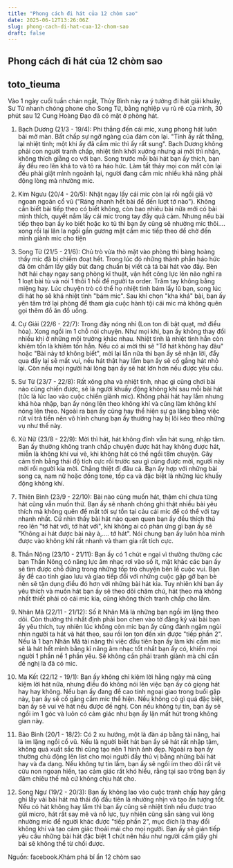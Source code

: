 ```yaml
---
title: "Phong cách đi hát của 12 chòm sao"
date: 2025-06-12T13:26:06Z
slug: phong-cach-di-hat-cua-12-chom-sao
draft: false
---
```


## Phong cách đi hát của 12 chòm sao

## toto_tieuma

Vào 1 ngày cuối tuần chán ngắt, Thủy Bình nảy ra ý tưởng đi hát giải khuây, Sư Tử nhanh chóng phone cho Song Tử, bằng nghiệp vụ rủ rê của mình, 30 phút sau 12 Cung Hoàng Đạo đã có mặt ở phòng hát.


1. Bạch Dương (21/3 - 19/4): Phi thẳng đến cái mic, xung phong hát luôn bài mở màn. Bất chấp sự ngỡ ngàng của đám còn lại. "Tính ấy rất thẳng, lại nhiệt tình; một khi ấy đã cầm mic thì ấy rất sung". Bạch Dương không phải con người tranh chấp, nhiệt tình khởi xướng nhưng ai mời thì nhận, không thích giằng co với bạn. Song trước mỗi bài hát bạn ấy thích, bạn ấy đều reo lên khá to và tỏ ra háo hức. Làm tất thảy mọi con mắt còn lại đều phải giật mình ngoảnh lại, người đang cầm mic nhiều khả năng phải động lòng mà nhường mic.

2. Kim Ngưu (20/4 - 20/5): Nhặt ngay lấy cái mic còn lại rồi ngồi giả vờ ngoan ngoãn cổ vũ ("Ráng nhanh hết bài để đến lượt tớ nào"). Không cần biết bài tiếp theo có biết không, còn bao nhiêu bài nữa mới có bài mình thích, quyết nắm lấy cái mic trong tay đầy quả cảm. Nhưng nếu bài tiếp theo bạn ấy ko biết hoặc ko tủ thì bạn ấy cũng sẽ nhường mic thôi.... xong rồi lại lân la ngồi gần gương mặt cầm mic tiếp theo để chờ đến mình giành mic cho tiện 

3. Song Tử (21/5 - 21/6): Chủ trò vừa thò mặt vào phòng thì bàng hoàng thấy mic đã bị chiếm đoạt hết. Trong lúc đó những thành phần háo hức đã ôm chầm lấy giấy bút đang chuẩn bị viết cả tá bài hát vào đấy. Bèn hớt hải chạy ngay sang phòng kĩ thuật, vận hết công lực lên não nghĩ ra 1 loạt bài tủ và nói 1 thôi 1 hồi để người ta order. Trăm tay không bằng miệng hay. Lúc chuyện trò có thể họ nhiệt tình bám lấy lũ bạn, song lúc đi hát họ sẽ khá nhiệt tình "bám mic". Sau khi chọn "kha khá" bài, bạn ấy yên tâm trở lại phòng để tham gia cuộc hành tội cái mic mà không quên gọi thêm đồ ăn đồ uống.

4. Cự Giải (22/6 - 22/7): Trong đây nóng nhỉ (Lon ton đi bật quạt, mở điều hòa). Xong ngồi im 1 chỗ nói chuyện. Như mọi khi, bạn ấy không thay đổi nhiều khi ở những môi trường khác nhau. Nhiệt tình là nhiệt tình hẳn còn khiêm tốn là khiêm tốn hẳn. Nếu có ai mời thì sẽ "Tớ hát không hay đâu" hoặc "Bài này tớ không biết", mời lại lần nữa thì bạn ấy sẽ nhận lời, đẩy qua đẩy lại sẽ mất vui, nếu hát thật hay lắm bạn ấy sẽ cố gắng hát nhỏ lại. Còn nếu mọi người hài lòng bạn ấy sẽ hát lớn hơn nếu được yêu cầu.

5. Sư Tử (23/7 - 22/8): Rất xông pha và nhiệt tình, nhạc gì cũng chơi bài nào cũng chiến được, sẽ là người khuấy động không khí sau mỗi bài hát (tức là lúc lao vào cuộc chiến giành mic). Không phải hát hay lắm nhưng khá hòa nhập, bạn ấy nóng lên theo không khí và cũng làm không khí nóng lên theo. Ngoài ra bạn ấy cũng hay thể hiện sự ga lăng bằng việc rút ví trả tiền nên vô hình chung bạn ấy thường hay bị lôi kéo theo những vụ như thế này.

6. Xử Nữ (23/8 - 22/9): Mời thì hát, hát không đỉnh vẫn hát sung, nhập tâm. Bạn ấy thường không tranh chấp chuyện được hát hay không được hát, miễn là không khí vui vẻ, khi không hát có thể ngồi t8m chuyện. Gây cảm tình bằng thái độ tích cực rồi trước sau gì cũng được mời, người này mời rồi người kia mời. Chẳng thiệt đi đâu cả. Bạn ấy hợp với những bài song ca, nam nữ hoặc đồng tone, tốp ca và đặc biệt là những lúc khuấy động không khí.

7. Thiên Bình (23/9 - 22/10): Bài nào cũng muốn hát, thậm chí chưa từng hát cũng vẫn muốn thử. Bạn ấy sẽ nhanh chóng ghi thật nhiều bài yêu thích mà không quên để mắt tới sự tồn tại cảu cái mic để có thể với tay nhanh nhất. Cứ nhìn thấy bài hát nào quen quen bạn ấy đều thích thú reo lên "tớ hát với, tớ hát với", khi không ai có phản ứng gì bạn ấy sẽ "Không ai hát được bài này à,.... tớ hát". Nói chung bạn ấy luôn hòa mình được vào không khí rất nhanh và tham gia rất tích cực.

8. Thần Nông (23/10 - 21/11): Bạn ấy có 1 chút e ngại vì thường thường các bạn Thần Nông có năng lực âm nhạc rơi vào số ít, mặt khác các bạn ấy sẽ tìm được chỗ đứng trong những tốp trò chuyện bên lề cuộc vui. Bạn ấy đề cao tính giao lưu và giao tiếp đối với những cuộc gặp gỡ bạn bè nên sẽ tận dụng điều đó hơn với những bài hát kia. Tuy nhiên khi bạn ấy yêu thích và muốn hát bạn ấy sẽ theo dõi chăm chú, hát theo mà không nhất thiết phải có cái mic kia, cũng không thích tranh chấp cho lắm.

9. Nhân Mã (22/11 - 21/12): Số ít Nhân Mã là những bạn ngồi im lặng theo dõi. Còn thường thì nhất định phải bon chen vào tờ đăng ký vài bài bạn ấy yêu thích, tuy nhiên lúc không còn mic bạn ấy cũng đành ngậm ngùi nhìn người ta hát và hát theo, sau rồi lon ton đến xin được "tiếp phần 2". Nếu là 1 bạn Nhân Mã tài năng thì việc đầu tiên bạn ấy làm khi cầm mic sẽ là hát hết mình bằng kĩ năng âm nhạc tốt nhất bạn ấy có, khiến mọi người 1 phần nể 1 phần yêu. Sẽ không cần phải tranh giành mà chỉ cần đề nghị là đã có mic.

10. Ma Kết (22/12 - 19/1): Bạn ấy không chỉ kiệm lời hằng ngày mà cũng kiệm lời hát nữa, nhưng điều đó không nói lên việc bạn ấy có giọng hát hay hay không. Nếu bạn ấy đang đề cao tính ngoại giao trong buổi gặp này, bạn ấy sẽ cố gắng cầm mic thể hiện. Nếu không có gì quá đặc biệt, bạn ấy sẽ vui vẻ hát nếu được đề nghị. Còn nếu không tự tin, bạn ấy sẽ ngồi im 1 góc và luôn có cảm giác như bạn ấy lặn mất hút trong không gian này.

11. Bảo Bình (20/1 - 18/2): Có 2 xu hướng, một là đàn áp bằng tài năng, hai là im lặng ngồi cổ vũ. Nếu là người biết hát bạn ấy sẽ hát rất nhập tâm, không quá xuất sắc thì cũng tạo nên 1 hình ảnh đẹp. Ngoài ra bạn ấy thường chủ động lên list cho mọi người đầy thú vị bằng những bài hát hay và đa dạng. Nếu không tự tin lắm, bạn ấy sẽ ngồi im theo dõi rất vẻ cừu non ngoan hiền, tạo cảm giác rất khó hiểu, rằng tại sao trông bạn ấy đăm chiêu thế mà cứ không chịu hát cho.

12. Song Ngư (19/2 - 20/3): Bạn ấy không lao vào cuộc tranh chấp hay gắng ghi lấy vài bài hát mà thái độ đầu tiên là nhường nhịn và tạo ấn tượng tốt. Nếu có hát không hay lắm thì bạn ấy cũng sẽ nhiệt tình nếu được trao gửi micro, hát rất say mê và nỗ lực, tuy nhiên cũng sẵn sàng vui lòng nhường mic để người khác được "tiếp phần 2", mục đích là thay đổi không khí và tạo cảm giác thoải mái cho mọi người. Bạn ấy sẽ gián tiếp yêu cầu những bài hát đặc biệt 1 chút nên hầu như người cầm giấy ghi bài sẽ không thể từ chối được.
 
Nguồn: facebook.Khám phá bí ẩn 12 chòm sao